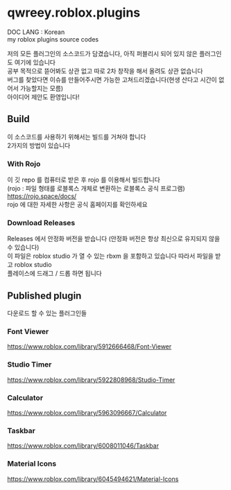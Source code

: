 # qwreey.roblox.plugins
DOC LANG : Korean  
my roblox plugins source codes  

저의 모든 플러그인의 소스코드가 담겼습니다, 아직 퍼블리시 되어 있지 않은 플러그인도 여기에 있습니다  
공부 목적으로 뜯어봐도 상관 없고 따로 2차 창작을 해서 올려도 상관 없습니다  
버그를 찾았다면 이슈를 만들어주시면 가능한 고쳐드리겠습니다(현생 산다고 시간이 없어서 가능할지는 모름)  
아이디어 제안도 환영입니다!  

## Build
이 소스코드를 사용하기 위해서는 빌드를 거쳐야 합니다  
2가지의 방법이 있습니다  

### With Rojo
이 깃 repo 를 컴퓨터로 받은 후 rojo 를 이용해서 빌드합니다  
(rojo : 파일 형태를 로블록스 개체로 변환하는 로블록스 공식 프로그램)  
https://rojo.space/docs/  
rojo 에 대한 자세한 사항은 공식 홈페이지를 확인하세요  

### Download Releases
Releases 에서 안정화 버전을 받습니다 (안정화 버전은 항상 최신으로 유지되지 않을 수 있습니다)  
이 파일은 roblox studio 가 열 수 있는 rbxm 을 포함하고 있습니다 따라서 파일을 받고 roblox studio  
플레이스에 드래그 / 드롭 하면 됩니다  


## Published plugin
다운로드 할 수 있는 플러그인들  

### Font Viewer  
https://www.roblox.com/library/5912666468/Font-Viewer

### Studio Timer  
https://www.roblox.com/library/5922808968/Studio-Timer

### Calculator  
https://www.roblox.com/library/5963096667/Calculator

### Taskbar  
https://www.roblox.com/library/6008011046/Taskbar

### Material Icons  
https://www.roblox.com/library/6045494621/Material-Icons
